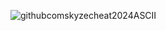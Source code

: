 ![githubcomskyzecheat2024ASCII](https://github.com/skyzecheat/2024ASCII/assets/53905274/2c834da5-ed04-4946-b1dd-2553ad34d77f)
